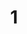 ---
title: 01
category: Paint
created: 2020-02-22
image: "./images/01.jpg"
image_caption: solomente
---